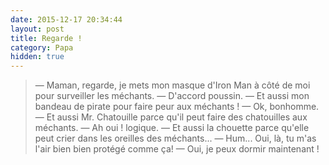 ```yaml
---
date: 2015-12-17 20:34:44
layout: post
title: Regarde !
category: Papa
hidden: true
---
```


> — Maman, regarde, je mets mon masque d'Iron Man à côté de moi pour surveiller les méchants.
> — D'accord poussin.
> — Et aussi mon bandeau de pirate pour faire peur aux méchants !
> — Ok, bonhomme.
> — Et aussi Mr. Chatouille parce qu'il peut faire des chatouilles aux méchants.
> — Ah oui ! logique.
> — Et aussi la chouette parce qu'elle peut crier dans les oreilles des méchants...
> — Hum... Oui, là, tu m'as l'air bien bien protégé comme ça!
> — Oui, je peux dormir maintenant !
